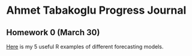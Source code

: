# Ahmet Tabakoglu Progress Journal

## Homework 0 (March 30)

[Here](https://github.com/BU-IE-360/spring21-ahmettabakoglu/blob/173ae84ced22843f16093a36d3b738e06d053e35/files/examples.html) is my 5 useful R examples of different forecasting models.
